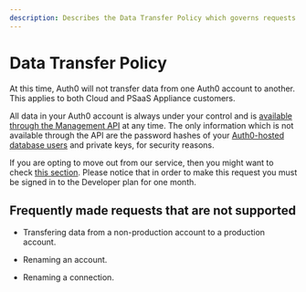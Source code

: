 ```yaml
---
description: Describes the Data Transfer Policy which governs requests for transfer of data from one Auth0 account to another.
---
```


# Data Transfer Policy

At this time, Auth0 will not transfer data from one Auth0 account to another. This applies to both Cloud and PSaaS Appliance customers.

All data in your Auth0 account is always under your control and is [available through the Management API](/api/v2) at any time. The only information which is not available through the API are the password hashes of your [Auth0-hosted database users](/connections/database) and private keys, for security reasons.

If you are opting to move out from our service, then you might want to check [this section](/moving-out). Please notice that in order to make this request you must be signed in to the Developer plan for one month.

## Frequently made requests that are not supported

* Transfering data from a non-production account to a production account.

* Renaming an account.

* Renaming a connection.
